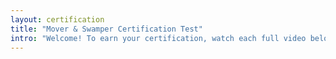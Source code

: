 ```yaml
---
layout: certification
title: "Mover & Swamper Certification Test"
intro: "Welcome! To earn your certification, watch each full video below, then click “Take Certification Test.”"
---
```


